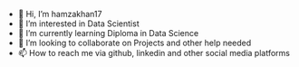 - 👋 Hi, I’m hamzakhan17
- 👀 I’m interested in Data Scientist
- 🌱 I’m currently learning Diploma in Data Science
- 💞️ I’m looking to collaborate on Projects and other help needed
- 📫 How to reach me via github, linkedin and other social media platforms

<!---
hamzakhan17/hamzakhan17 is a ✨ special ✨ repository because its `README.md` (this file) appears on your GitHub profile.
You can click the Preview link to take a look at your changes.
--->
